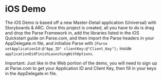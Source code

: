 # iOS Demo

The iOS Demo is based off a new Master-Detail application (Universal) with Storyboards & ARC. Once this project is created, all you have to do is drag and drop the Parse Framework in, add the libraries listed in the iOS Quickstart guide on Parse.com, and then import the Parse headers in your AppDelegate.m file, and initialize Parse with `[Parse setApplicationId:@"App_ID" clientKey:@"Client_Key"];` inside `applicationDidFinishLaunchingWithOptions`.

Important: Just like in the Web portion of the demo, you will need to sign up at Parse.com to get your Application ID and Client Key, then fill in your keys in the AppDelegate.m file.